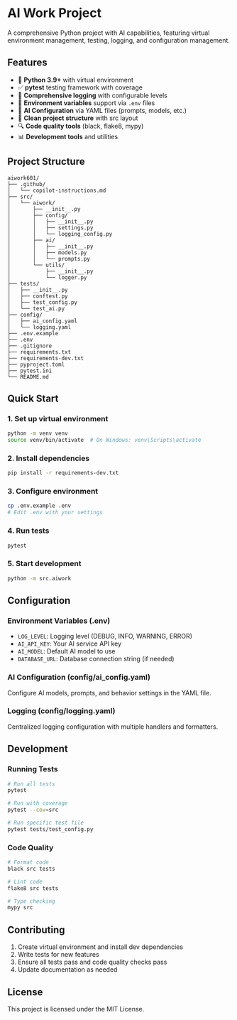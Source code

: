 # AI Work Project

A comprehensive Python project with AI capabilities, featuring virtual environment management, testing, logging, and configuration management.

## Features

- 🐍 **Python 3.9+** with virtual environment
- ✅ **pytest** testing framework with coverage
- 📝 **Comprehensive logging** with configurable levels
- 🔧 **Environment variables** support via `.env` files  
- 🤖 **AI Configuration** via YAML files (prompts, models, etc.)
- 📁 **Clean project structure** with src layout
- 🔍 **Code quality tools** (black, flake8, mypy)
- 📊 **Development tools** and utilities

## Project Structure

```
aiwork601/
├── .github/
│   └── copilot-instructions.md
├── src/
│   └── aiwork/
│       ├── __init__.py
│       ├── config/
│       │   ├── __init__.py
│       │   ├── settings.py
│       │   └── logging_config.py
│       ├── ai/
│       │   ├── __init__.py
│       │   ├── models.py
│       │   └── prompts.py
│       └── utils/
│           ├── __init__.py
│           └── logger.py
├── tests/
│   ├── __init__.py
│   ├── conftest.py
│   ├── test_config.py
│   └── test_ai.py
├── config/
│   ├── ai_config.yaml
│   └── logging.yaml
├── .env.example
├── .env
├── .gitignore
├── requirements.txt
├── requirements-dev.txt
├── pyproject.toml
├── pytest.ini
└── README.md
```

## Quick Start

### 1. Set up virtual environment
```bash
python -m venv venv
source venv/bin/activate  # On Windows: venv\Scripts\activate
```

### 2. Install dependencies
```bash
pip install -r requirements-dev.txt
```

### 3. Configure environment
```bash
cp .env.example .env
# Edit .env with your settings
```

### 4. Run tests
```bash
pytest
```

### 5. Start development
```bash
python -m src.aiwork
```

## Configuration

### Environment Variables (.env)
- `LOG_LEVEL`: Logging level (DEBUG, INFO, WARNING, ERROR)
- `AI_API_KEY`: Your AI service API key
- `AI_MODEL`: Default AI model to use
- `DATABASE_URL`: Database connection string (if needed)

### AI Configuration (config/ai_config.yaml)
Configure AI models, prompts, and behavior settings in the YAML file.

### Logging (config/logging.yaml)
Centralized logging configuration with multiple handlers and formatters.

## Development

### Running Tests
```bash
# Run all tests
pytest

# Run with coverage
pytest --cov=src

# Run specific test file
pytest tests/test_config.py
```

### Code Quality
```bash
# Format code
black src tests

# Lint code
flake8 src tests

# Type checking
mypy src
```

## Contributing

1. Create virtual environment and install dev dependencies
2. Write tests for new features
3. Ensure all tests pass and code quality checks pass
4. Update documentation as needed

## License

This project is licensed under the MIT License.